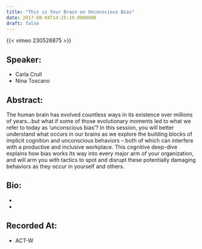 ```yaml
---
title: "This is Your Brain on Unconscious Bias"
date: 2017-08-04T14:25:19.0000000
draft: false
---
```


{{< vimeo 230526875 >}}

## Speaker:

 - Carla Crull
 - Nina Toscano

## Abstract:

<p>The human brain has evolved countless ways in its existence over millions of years...but what if some of those evolutionary moments led to what we refer to today as ‘unconscious bias’? In this session, you will better understand what occurs in our brains as we explore the building blocks of implicit cognition and unconscious behaviors – both of which can interfere with a productive and inclusive workplace. This cognitive deep-dive explains how bias works its way into every major arm of your organization, and will arm you with tactics to spot and disrupt these potentially damaging behaviors as they occur in yourself and others.</p>

## Bio:

 - 
 - 

## Recorded At:

 - ACT-W

